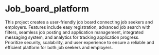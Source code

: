 # Job_board_platform

This project creates a user-friendly job board connecting job seekers and employers. Features include easy registration, advanced job search with filters, seamless job posting and application management, integrated messaging system, and analytics for tracking application progress. Prioritize security, scalability, and user experience to ensure a reliable and efficient platform for both job seekers and employers.
